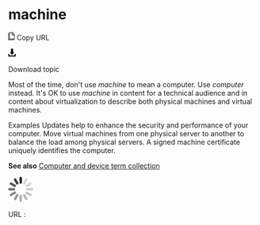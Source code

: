 # machine

![Copy URL](media/machine/Copy.png)
Copy URL

![Download](media/machine/Download.png)

Download topic

Most of the time, don't use *machine* to mean a computer. Use *computer* instead. It's OK to use *machine*
in content for a technical audience and in content about virtualization
to describe both physical machines and virtual machines.

Examples
Updates help to enhance the security and performance of your computer. 
Move virtual machines from one physical server to another to balance the load among physical servers. 
A signed machine certificate uniquely identifies the computer.

**See also** [Computer and device term collection](https://worldready.cloudapp.net/Styleguide/Read?id=2700&topicid=26597)

![In progress](media/machine/activity-large.gif)

URL :
